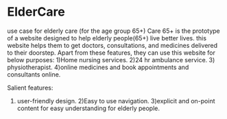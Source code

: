 # ElderCare

use case for elderly care (for the age group 65+)
Care 65+ is the prototype of a website designed to help elderly people(65+) live better lives.
this website helps them to get doctors, consultations, and medicines delivered to their doorstep.
Apart from these features, they can use this website for below purposes:
1)Home nursing services.
2)24 hr ambulance service.
3) physiotherapist.
4)online medicines and book appointments and consultants online.

Salient features:
1) user-friendly design.
2)Easy to use navigation.
3)explicit and on-point content for easy understanding for elderly people.

